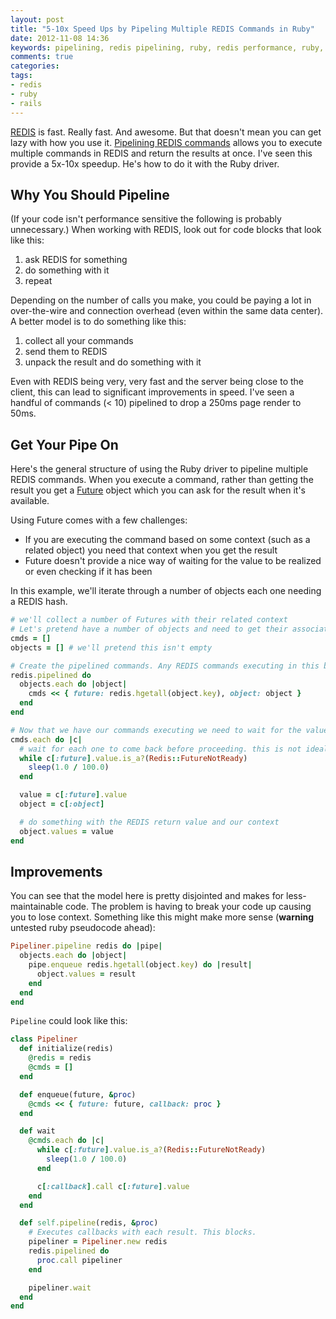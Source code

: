 ```yaml
---
layout: post
title: "5-10x Speed Ups by Pipeling Multiple REDIS Commands in Ruby"
date: 2012-11-08 14:36
keywords: pipelining, redis pipelining, ruby, redis performance, ruby, rails, ruby on rails
comments: true
categories: 
tags:
- redis
- ruby
- rails
---
```


[REDIS](http://redis.io) is fast. Really fast. And awesome. But that doesn't mean you can get lazy with how you use it. [Pipelining REDIS commands](http://redis.io/topics/pipelining) allows you to execute multiple commands in REDIS and return the results at once. I've seen this provide a 5x-10x speedup. He's how to do it with the Ruby driver.

<!-- more -->

## Why You Should Pipeline

(If your code isn't performance sensitive the following is probably unnecessary.) When working with REDIS, look out for code blocks that look like this:

1. ask REDIS for something
1. do something with it
1. repeat

Depending on the number of calls you make, you could be paying a lot in over-the-wire and connection overhead (even within the same data center). A better model is to do something like this:

1. collect all your commands
1. send them to REDIS
1. unpack the result and do something with it

Even with REDIS being very, very fast and the server being close to the client, this can lead to significant improvements in speed. I've seen a handful of commands (< 10) pipelined to drop a 250ms page render to 50ms.

## Get Your Pipe On

Here's the general structure of using the Ruby driver to pipeline multiple REDIS commands. When you execute a command, rather than getting the result you get a [Future](https://github.com/redis/redis-rb#futures) object which you can ask for the result when it's available.

Using Future comes with a few challenges:

* If you are executing the command based on some context (such as a related object) you need that context when you get the result
* Future doesn't provide a nice way of waiting for the value to be realized or even checking if it has been

In this example, we'll iterate through a number of objects each one needing a REDIS hash.

```ruby
# we'll collect a number of Futures with their related context
# Let's pretend have a number of objects and need to get their associated data
cmds = []
objects = [] # we'll pretend this isn't empty

# Create the pipelined commands. Any REDIS commands executing in this block will return Futures rather than values
redis.pipelined do
  objects.each do |object|
    cmds << { future: redis.hgetall(object.key), object: object }
  end
end

# Now that we have our commands executing we need to wait for the values to come back
cmds.each do |c|
  # wait for each one to come back before proceeding. this is not ideal but simple and seems to work fine.
  while c[:future].value.is_a?(Redis::FutureNotReady)
    sleep(1.0 / 100.0)
  end

  value = c[:future].value
  object = c[:object]

  # do something with the REDIS return value and our context
  object.values = value
end
```

## Improvements

You can see that the model here is pretty disjointed and makes for less-maintainable code. The problem is having to break your code up causing you to lose context. Something like this might make more sense (**warning** untested ruby pseudocode ahead):

```ruby
Pipeliner.pipeline redis do |pipe|
  objects.each do |object|
    pipe.enqueue redis.hgetall(object.key) do |result|
      object.values = result
    end
  end
end
```

`Pipeline` could look like this:

```ruby
class Pipeliner
  def initialize(redis)
    @redis = redis
    @cmds = []
  end

  def enqueue(future, &proc)
    @cmds << { future: future, callback: proc }
  end

  def wait
    @cmds.each do |c|
      while c[:future].value.is_a?(Redis::FutureNotReady)
        sleep(1.0 / 100.0)
      end

      c[:callback].call c[:future].value
    end
  end

  def self.pipeline(redis, &proc)
    # Executes callbacks with each result. This blocks.
    pipeliner = Pipeliner.new redis
    redis.pipelined do
      proc.call pipeliner
    end

    pipeliner.wait
  end
end
```
